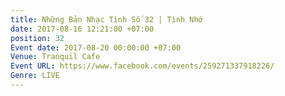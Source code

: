 ```yaml
---
title: Những Bản Nhạc Tình Số 32 | Tình Nhớ
date: 2017-08-16 12:21:00 +07:00
position: 32
Event date: 2017-08-20 00:00:00 +07:00
Venue: Tranquil Cafe
Event URL: https://www.facebook.com/events/259271337918226/
Genre: LIVE
---
```


